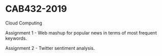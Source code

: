 # CAB432-2019
Cloud Computing

Assignment 1 - Web mashup for popular news in terms of most frequent keywords.

Assignment 2 - Twitter sentiment analysis.
